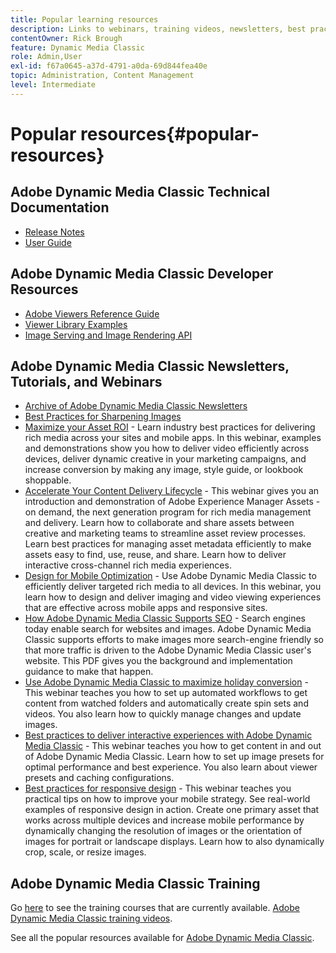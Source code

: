 ```yaml
---
title: Popular learning resources
description: Links to webinars, training videos, newsletters, best practices information, and developer resources for Adobe Dynamic Media Classic.
contentOwner: Rick Brough
feature: Dynamic Media Classic
role: Admin,User
exl-id: f67a0645-a37d-4791-a0da-69d844fea40e
topic: Administration, Content Management
level: Intermediate
---
```

# Popular resources{#popular-resources}

## Adobe Dynamic Media Classic Technical Documentation

* [Release Notes](https://experienceleague.adobe.com/docs/dynamic-media-developer-resources/release-notes/s7rn2017.html)
* [User Guide](introduction.md)

## Adobe Dynamic Media Classic Developer Resources

* [Adobe Viewers Reference Guide](https://experienceleague.adobe.com/docs/dynamic-media-developer-resources.html)
* [Viewer Library Examples](https://landing.adobe.com/en/na/dynamic-media/ctir-2755/live-demos.html)
* [Image Serving and Image Rendering API](https://experienceleague.adobe.com/docs/dynamic-media-developer-resources.html)

## Adobe Dynamic Media Classic Newsletters, Tutorials, and Webinars

* [Archive of Adobe Dynamic Media Classic Newsletters](/help/using/dynamic-media-newsletter.md)
* [Best Practices for Sharpening Images](/help/using/assets/s7_sharpening_images.pdf)
* [Maximize your Asset ROI](https://adobecustomersuccess.adobeconnect.com/p5ar3hfrrec/?launcher=false&fcsContent=true&pbMode=normal&proto=true) - Learn industry best practices for delivering rich media across your sites and mobile apps. In this webinar, examples and demonstrations show you how to deliver video efficiently across devices, deliver dynamic creative in your marketing campaigns, and increase conversion by making any image, style guide, or lookbook shoppable.
* [Accelerate Your Content Delivery Lifecycle](https://adobecustomersuccess.adobeconnect.com/p88ducm9pqv/) - This webinar gives you an introduction and demonstration of Adobe Experience Manager Assets - on demand, the next generation program for rich media management and delivery. Learn how to collaborate and share assets between creative and marketing teams to streamline asset review processes. Learn best practices for managing asset metadata efficiently to make assets easy to find, use, reuse, and share. Learn how to deliver interactive cross-channel rich media experiences.
* [Design for Mobile Optimization](https://adobecustomersuccess.adobeconnect.com/p6oqd3wydif/?launcher=false&fcsContent=true&pbMode=normal&proto=true) - Use Adobe Dynamic Media Classic to efficiently deliver targeted rich media to all devices. In this webinar, you learn how to design and deliver imaging and video viewing experiences that are effective across mobile apps and responsive sites.
* [How Adobe Dynamic Media Classic Supports SEO](/help/using/assets/s7_seo.pdf) - Search engines today enable search for websites and images. Adobe Dynamic Media Classic supports efforts to make images more search-engine friendly so that more traffic is driven to the Adobe Dynamic Media Classic user's website. This PDF gives you the background and implementation guidance to make that happen.
* [Use Adobe Dynamic Media Classic to maximize holiday conversion](https://adobecustomersuccess.adobeconnect.com/p32n1yr85c9/?proto=true) - This webinar teaches you how to set up automated workflows to get content from watched folders and automatically create spin sets and videos. You also learn how to quickly manage changes and update images.
* [Best practices to deliver interactive experiences with Adobe Dynamic Media Classic](https://seminars.adobeconnect.com/p7wb8ej3u6d/) - This webinar teaches you how to get content in and out of Adobe Dynamic Media Classic. Learn how to set up image presets for optimal performance and best experience. You also learn about viewer presets and caching configurations.
* [Best practices for responsive design](https://offers.adobe.com/en/na/marketing/landings/_40458_responsive_design_live_on_demand_webinar.html) - This webinar teaches you practical tips on how to improve your mobile strategy. See real-world examples of responsive design in action. Create one primary asset that works across multiple devices and increase mobile performance by dynamically changing the resolution of images or the orientation of images for portrait or landscape displays. Learn how to also dynamically crop, scale, or resize images.

## Adobe Dynamic Media Classic Training

Go [here](https://training.adobe.com/training/courses.html#product=adobe-scene7) to see the training courses that are currently available.
[Adobe Dynamic Media Classic training videos](https://experienceleague.adobe.com/docs/dynamic-media-classic/using/intro/training-videos.html#intro).

See all the popular resources available for [Adobe Dynamic Media Classic](home.md).
